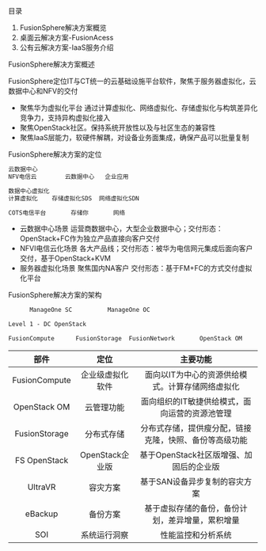 目录
1. FusionSphere解决方案概览
2. 桌面云解决方案-FusionAcess
3. 公有云解决方案-IaaS服务介绍

FusionSphere解决方案概述

FusionSphere定位IT与CT统一的云基础设施平台软件，聚焦于服务器虚拟化，云数据中心和NFV的交付

- 聚焦华为虚拟化平台 通过计算虚拟化、网络虚拟化、存储虚拟化与构筑差异化竞争力，支持异构虚拟化接入
- 聚焦OpenStack社区。保持系统开放性以及与社区生态的兼容性
- 聚焦IaaS层能力，软硬件解耦，对设备业务面集成，确保产品可以批量复制

FusionSphere解决方案的定位
```txt
云数据中心
NFV电信云        云数据中心   企业应用    

数据中心虚拟化
计算虚拟化    存储虚拟化SDS  网络虚拟化SDN

COTS电信平台       存储你       网络
```
- 云数据中心场景  运营商数据中心，大型企业数据中心；交付形态：OpenStack+FC作为独立产品直接向客户交付
- NFVI电信云化场景 各大产品线；交付形态：被华为电信网元集成后面向客户交付，基于OpenStack+KVM
- 服务器虚拟化场景 聚焦国内NA客户 交付形态：基于FM+FC的方式交付虚拟化平台

FusionSphere解决方案的架构
```txt
      ManageOne SC          ManageOne OC

Level 1 - DC OpenStack

FusionCompute      FusionStorage  FusionNetwork       OpenStack OM
```
| 部件 | 定位 | 主要功能 |
|:-----------:|:------------:|:-------------------------------:|
|FusionCompute|企业级虚拟化软件|面向以IT为中心的资源供给模式。计算存储网络虚拟化|
|OpenStack OM | 云管理功能    |面向组织的IT敏捷供给模式，面向运营的资源池管理|
|FusionStorage| 分布式存储    |分布式存储，提供瘦分配，链接克隆，快照、备份等高级功能|
|FS OpenStack |OpenStack企业版|基于OpenStack社区版增强、加固后的企业版|
|UltraVR      | 容灾方案      |基于SAN设备异步复制的容灾方案|
|eBackup      | 备份方案      |基于虚拟存储的备份，备份计划，差异增量，累积增量|
|SOI          | 系统运行洞察   |性能监控和分析系统|